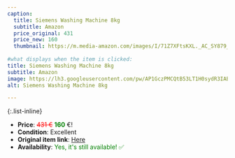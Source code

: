 ```yaml
---
caption:
  title: Siemens Washing Machine 8kg
  subtitle: Amazon
  price_original: 431
  price_new: 160
  thumbnail: https://m.media-amazon.com/images/I/71Z7XFtsKXL._AC_SY879_.jpg
  
#what displays when the item is clicked:
title: Siemens Washing Machine 8kg
subtitle: Amazon
image: https://lh3.googleusercontent.com/pw/AP1GczPMCQtB53LT1H0sydR3IABDObf_Zn2fUGHzV1XDLSX-95UrN___n53WAXA3UjHxtqrux2fAPVei6JfuIbPFBkYEOKLruH3NAH8cataaCgJykhU-VwgIIn6V-hHqxknVolc2NMNcH1IfPHXfxjvhXtcflA=w1220-h1626-s-no-gm?authuser=0
alt: Siemens Washing Machine 8kg

---
```

{:.list-inline} 
- **Price**: <span style="color:red"><del>431 €</del></span> <span style="color:green">**160**</span> €!
- **Condition**: Excellent
- **Original item link**: [Here](https://www.amazon.de/dp/B09DYVQ62Y?psc=1&ref=ppx_yo2ov_dt_b_product_details)
- **Availability**: <span style='color:green'>Yes, it's still available! ✅</span>
